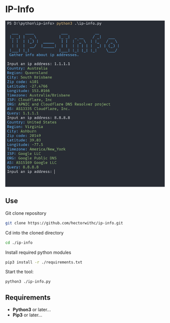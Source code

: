 # **IP-Info**

![Showcase](./assets/showcase.png)

## **Use**
Git clone repository
```bash
git clone https://github.com/hectorwithc/ip-info.git
```
Cd into the cloned directory
```bash
cd ./ip-info
```
Install required python modules
```bash
pip3 install -r ./requirements.txt
```
Start the tool: 
```bash
python3 ./ip-info.py
```

## **Requirements**
- **Python3** or later...
- **Pip3** or later...
